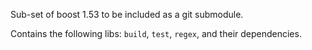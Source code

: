 Sub-set of boost 1.53 to be included as a git submodule.

Contains the following libs: `build`, `test`, `regex`, and their dependencies.
